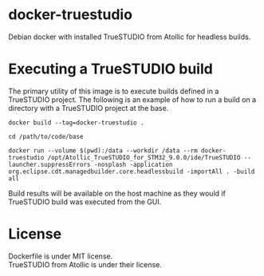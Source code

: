 # docker-truestudio
  
Debian docker with installed TrueSTUDIO from Atollic for headless builds.  

# Executing a TrueSTUDIO build

The primary utility of this image is to execute builds defined in a TrueSTUDIO project. The following is an example of how to run a build on a directory with a TrueSTUDIO project at the base.

```
docker build --tag=docker-truestudio .

cd /path/to/code/base

docker run --volume $(pwd):/data --workdir /data --rm docker-truestudio /opt/Atollic_TrueSTUDIO_for_STM32_9.0.0/ide/TrueSTUDIO --launcher.suppressErrors -nosplash -application org.eclipse.cdt.managedbuilder.core.headlessbuild -importAll . -build all
```

Build results will be available on the host machine as they would if TrueSTUDIO build was executed from the GUI.

# License
  
Dockerfile is under MIT license.  
TrueSTUDIO from Atollic is under their license.  

